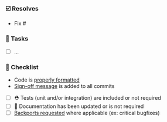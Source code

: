 ### ☑️ Resolves

* Fix # <!-- related github issue -->

<!-- Write a summary of your change and some reasoning if needed -->

### 🚧 Tasks

- [ ] ...

### 🏁 Checklist

- Code is [properly formatted](https://docs.nextcloud.com/server/latest/developer_manual/digging_deeper/continuous_integration.html#linting)
- [Sign-off message](https://github.com/src-d/guide/blob/master/developer-community/fix-DCO.md) is added to all commits
- [ ] ⛑️ Tests (unit and/or integration) are included or not required
- [ ] 📘 Documentation has been updated or is not required
- [ ] [Backports requested](https://github.com/nextcloud/backportbot/#usage) where applicable (ex: critical bugfixes)
